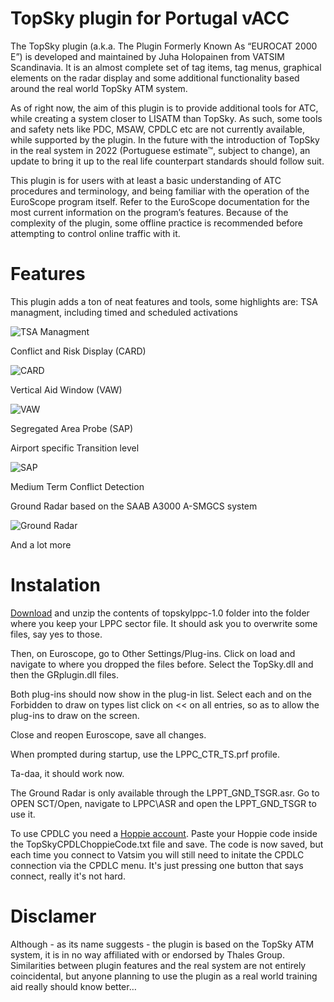 # TopSky plugin for Portugal vACC

The TopSky plugin (a.k.a. The Plugin Formerly Known As “EUROCAT 2000 E”) is developed and maintained by Juha Holopainen from VATSIM Scandinavia. It is an almost complete set of tag items, tag menus, graphical elements on the radar display and some additional functionality based around the real world TopSky ATM system. 

As of right now, the aim of this plugin is to provide additional tools for ATC, while creating a system closer to LISATM than TopSky. As such, some tools and safety nets like PDC, MSAW, CPDLC etc are not currently available, while supported by the plugin.
In the future with the introduction of TopSky in the real system in 2022 (Portuguese estimate™, subject to change), an update to bring it up to the real life counterpart standards should follow suit.

This plugin is for users with at least a basic understanding of ATC procedures and terminology, and being familiar with the operation of the EuroScope program itself. Refer to the EuroScope documentation for the most current information on the program’s features. Because of the complexity of the plugin, some offline practice is recommended before attempting to control online traffic with it.

# Features
This plugin adds a ton of neat features and tools, some highlights are:
TSA managment, including timed and scheduled activations

![TSA Managment](https://user-images.githubusercontent.com/13833056/67867649-a0fe7000-fb22-11e9-9243-7bd44873d0e4.png)

Conflict and Risk Display (CARD)

![CARD](https://user-images.githubusercontent.com/13833056/67867654-a360ca00-fb22-11e9-8929-64138c7b9aa4.png)

Vertical Aid Window (VAW)

![VAW](https://user-images.githubusercontent.com/13833056/67867656-a491f700-fb22-11e9-9e79-13dd79b09742.png)

Segregated Area Probe (SAP)

Airport specific Transition level


![SAP](https://user-images.githubusercontent.com/13833056/67867661-a5c32400-fb22-11e9-843c-b3f450f552f8.png)

Medium Term Conflict Detection

Ground Radar based on the SAAB A3000 A-SMGCS system

![Ground Radar](https://user-images.githubusercontent.com/13833056/67867817-e28f1b00-fb22-11e9-825d-92de422971e7.png)

And a lot more

# Instalation
[Download](https://github.com/pinatacolada/topskylppc/archive/1.0.zip) and unzip the contents of topskylppc-1.0 folder into the folder where you keep your LPPC sector file. It should ask you to overwrite some files, say yes to those.

Then, on Euroscope, go to Other Settings/Plug-ins. Click on load and navigate to where you dropped the files before. Select the TopSky.dll and then the GRplugin.dll files.

Both plug-ins should now show in the plug-in list. Select each and on the Forbidden to draw on types list click on << on all entries, so as to allow the plug-ins to draw on the screen.

Close and reopen Euroscope, save all changes. 

When prompted during startup, use the LPPC_CTR_TS.prf profile.

Ta-daa, it should work now.

The Ground Radar is only available through the LPPT_GND_TSGR.asr. Go to OPEN SCT/Open, navigate to LPPC\ASR and open the LPPT_GND_TSGR to use it.

To use CPDLC you need a [Hoppie account](https://www.hoppie.nl/acars/system/register.html). Paste your Hoppie code inside the TopSkyCPDLChoppieCode.txt file and save. The code is now saved, but each time you connect to Vatsim you will still need to initate the CPDLC connection via the CPDLC menu. It's just pressing one button that says connect, really it's not hard.

# Disclamer
Although - as its name suggests - the plugin is based on the TopSky ATM system, it is in no way affiliated with or endorsed by Thales Group. Similarities between plugin features and the real system are not entirely coincidental, but anyone planning to use the plugin as a real world training aid really should know better…

